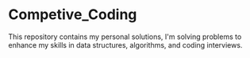 # Competive_Coding
This repository contains my personal solutions, I'm solving problems to enhance my skills in data structures, algorithms, and coding interviews.
